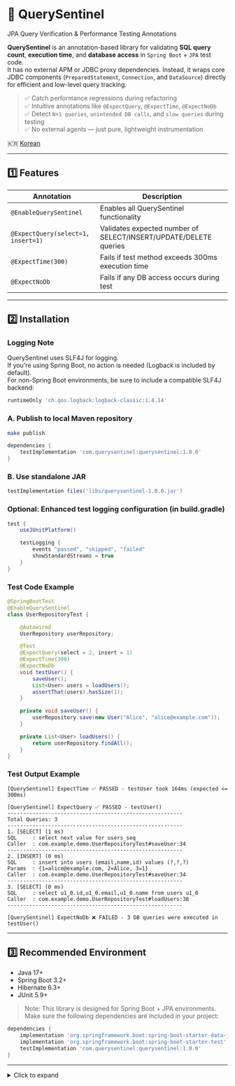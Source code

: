 # 🔭 QuerySentinel
JPA Query Verification & Performance Testing Annotations

**QuerySentinel** is an annotation-based library for validating **SQL query count**, **execution time**, and **database access** in `Spring Boot` + `JPA` test code.  
It has no external APM or JDBC proxy dependencies. Instead, it wraps core JDBC components (`PreparedStatement`, `Connection`, and `DataSource`) directly for efficient and low-level query tracking.

> ✅ Catch performance regressions during refactoring  
> ✅ Intuitive annotations like `@ExpectQuery`, `@ExpectTime`, `@ExpectNoDb`  
> ✅ Detect `N+1 queries`, `unintended DB calls`, and `slow queries` during testing  
> ✅ No external agents — just pure, lightweight instrumentation

🇰🇷 [Korean](./README.ko.md)

---

## 1️⃣ Features

| Annotation                         | Description                                                      |
| ---------------------------------- | ---------------------------------------------------------------- |
| `@EnableQuerySentinel`             | Enables all QuerySentinel functionality                          |
| `@ExpectQuery(select=1, insert=1)` | Validates expected number of SELECT/INSERT/UPDATE/DELETE queries |
| `@ExpectTime(300)`                 | Fails if test method exceeds 300ms execution time                |
| `@ExpectNoDb`                      | Fails if any DB access occurs during test                        |

---

## 2️⃣ Installation

### Logging Note

QuerySentinel uses SLF4J for logging.  
If you're using Spring Boot, no action is needed (Logback is included by default).  
For non-Spring Boot environments, be sure to include a compatible SLF4J backend:

```groovy
runtimeOnly 'ch.qos.logback:logback-classic:1.4.14'
```

### A. Publish to local Maven repository

```bash
make publish
```

```groovy
dependencies {
    testImplementation 'com.querysentinel:querysentinel:1.0.0'
}
```

### B. Use standalone JAR

```groovy
testImplementation files('libs/querysentinel-1.0.0.jar')
```

### Optional: Enhanced test logging configuration (in build.gradle)
```groovy
test {
    useJUnitPlatform()

    testLogging {
        events "passed", "skipped", "failed"
        showStandardStreams = true
    }
}
```

### Test Code Example

```java
@SpringBootTest
@EnableQuerySentinel
class UserRepositoryTest {

    @Autowired
    UserRepository userRepository;

    @Test
    @ExpectQuery(select = 2, insert = 1)
    @ExpectTime(300)
    @ExpectNoDb
    void testUser() {
        saveUser();
        List<User> users = loadUsers();
        assertThat(users).hasSize(1);
    }

    private void saveUser() {
        userRepository.save(new User("Alice", "alice@example.com"));
    }

    private List<User> loadUsers() {
        return userRepository.findAll();
    }
}
```

### Test Output Example

```text
[QuerySentinel] ExpectTime ✅ PASSED - testUser took 164ms (expected <= 300ms)

[QuerySentinel] ExpectQuery ✅ PASSED - testUser()
--------------------------------------------------------
Total Queries: 3
--------------------------------------------------------
1. [SELECT] (1 ms)
SQL     : select next value for users_seq
Caller  : com.example.demo.UserRepositoryTest#saveUser:34
--------------------------------------------------------
2. [INSERT] (0 ms)
SQL     : insert into users (email,name,id) values (?,?,?)
Params  : {1=alice@example.com, 2=Alice, 3=1}
Caller  : com.example.demo.UserRepositoryTest#saveUser:34
--------------------------------------------------------
3. [SELECT] (0 ms)
SQL     : select u1_0.id,u1_0.email,u1_0.name from users u1_0
Caller  : com.example.demo.UserRepositoryTest#loadUsers:38
--------------------------------------------------------

[QuerySentinel] ExpectNoDb ❌ FAILED - 3 DB queries were executed in testUser()
```

---

## 3️⃣ Recommended Environment

* Java 17+
* Spring Boot 3.2+
* Hibernate 6.3+
* JUnit 5.9+

> Note: This library is designed for Spring Boot + JPA environments.
> Make sure the following dependencies are included in your project:
```groovy
dependencies {
    implementation 'org.springframework.boot:spring-boot-starter-data-jpa'
    implementation 'org.springframework.boot:spring-boot-starter-test'
    testImplementation 'com.querysentinel:querysentinel:1.0.0'
}
```

---

<details>
<summary>Click to expand</summary>

spring boot jpa query count  <br>
hibernate query assertion  <br>
junit performance test for SQL  <br>
springboot prevent n+1 queries  <br>
jpa test query logging  <br>
junit measure sql execution time  <br>
test if service uses cache instead of db  <br>
custom datasource jdbc tracking  <br>
jdbc proxy alternative for JPA testing  <br>

</details>

